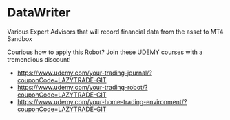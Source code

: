 # DataWriter

Various Expert Advisors that will record financial data from the asset to MT4 Sandbox

Courious how to apply this Robot? Join these UDEMY courses with a tremendious discount!

* https://www.udemy.com/your-trading-journal/?couponCode=LAZYTRADE-GIT
* https://www.udemy.com/your-trading-robot/?couponCode=LAZYTRADE-GIT
* https://www.udemy.com/your-home-trading-environment/?couponCode=LAZYTRADE-GIT
